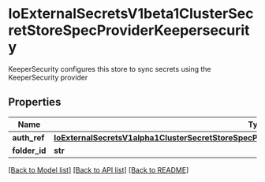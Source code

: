 # IoExternalSecretsV1beta1ClusterSecretStoreSpecProviderKeepersecurity

KeeperSecurity configures this store to sync secrets using the KeeperSecurity provider
## Properties
Name | Type | Description | Notes
------------ | ------------- | ------------- | -------------
**auth_ref** | [**IoExternalSecretsV1alpha1ClusterSecretStoreSpecProviderAkeylessAuthSecretRefSecretRefAccessType**](IoExternalSecretsV1alpha1ClusterSecretStoreSpecProviderAkeylessAuthSecretRefSecretRefAccessType.md) |  | 
**folder_id** | **str** |  | 

[[Back to Model list]](../README.md#documentation-for-models) [[Back to API list]](../README.md#documentation-for-api-endpoints) [[Back to README]](../README.md)


